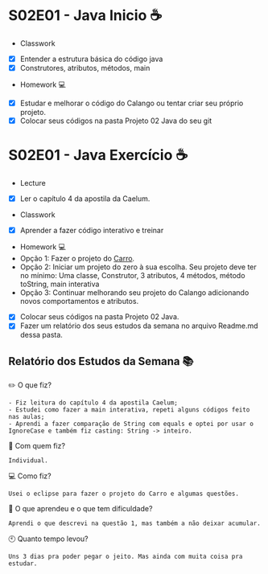 # S02E01 - Java Inicio :coffee:
- Classwork
- [x] Entender a estrutura básica do código java
- [x] Construtores, atributos, métodos, main
- Homework :computer:
- [x] Estudar e melhorar o código do Calango ou tentar criar seu próprio projeto.
- [x]  Colocar seus códigos na pasta Projeto 02 Java do seu git

# S02E01 - Java Exercício :coffee:
- Lecture
- [x] Ler o capítulo 4 da apostila da Caelum.
- Classwork
- [x] Aprender a fazer código interativo e treinar
- Homework :computer:
- Opção 1: Fazer o projeto do [Carro](https://github.com/qxcodepoo/arcade/blob/master/base/002/Readme.md).
- Opção 2: Iniciar um projeto do zero à sua escolha. Seu projeto deve ter no mínimo:
Uma classe, Construtor, 3 atributos, 4 métodos, método toString, main interativa
- Opção 3: Continuar melhorando seu projeto do Calango adicionando novos comportamentos e atributos.
- [x] Colocar seus códigos na pasta Projeto 02 Java.
- [x] Fazer um relatório dos seus estudos da semana no arquivo Readme.md dessa pasta.

## Relatório dos Estudos da Semana :books:

:pencil2: O que fiz?
```
- Fiz leitura do capítulo 4 da apostila Caelum;
- Estudei como fazer a main interativa, repeti alguns códigos feito nas aulas;
- Aprendi a fazer comparação de String com equals e optei por usar o IgnoreCase e também fiz casting: String -> inteiro.
```
:information_desk_person: Com quem fiz?
```  
Individual.
```
:computer: Como fiz?
``` 
Usei o eclipse para fazer o projeto do Carro e algumas questões. 
``` 
:mag_right: O que aprendeu e o que tem dificuldade?
``` 
Aprendi o que descrevi na questão 1, mas também a não deixar acumular.
``` 
:clock10: Quanto tempo levou?
``` 
Uns 3 dias pra poder pegar o jeito. Mas ainda com muita coisa pra estudar.
``` 